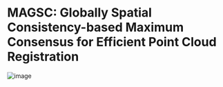 # MAGSC: Globally Spatial Consistency-based Maximum Consensus for Efficient Point Cloud Registration
![image](https://github.com/user-attachments/assets/43568ba6-6dac-462f-91b3-5df0fe76fac9)


